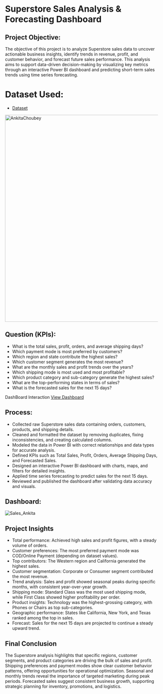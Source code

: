# Superstore Sales Analysis & Forecasting Dashboard

## Project Objective:
The objective of this project is to analyze Superstore sales data to uncover actionable business insights, identify trends in revenue, profit, and customer behavior, and forecast future sales performance. This analysis aims to support data-driven decision-making by visualizing key metrics through an interactive Power BI dashboard and predicting short-term sales trends using time series forecasting.

# Dataset Used:
- <a href = "https://github.com/AnkitaChoubey/Data-Analysis-Dashboard/blob/main/SuperStore_Sales_Dataset.csv">Dataset</a>
<img width="1210" height="680" alt="AnkitaChoubey" src="https://github.com/user-attachments/assets/1a1b4317-71d4-4e3d-b903-16f35bdfd6a3" />

 ## Question (KPIs):
- What is the total sales, profit, orders, and average shipping days?
- Which payment mode is most preferred by customers?
- Which region and state contribute the highest sales?
- Which customer segment generates the most revenue?
- What are the monthly sales and profit trends over the years?
- Which shipping mode is most used and most profitable?
- Which product category and sub-category generate the highest sales?
- What are the top-performing states in terms of sales?
- What is the forecasted sales for the next 15 days?

DashBoard Interaction <a href = "https://github.com/AnkitaChoubey/Data-Analysis-Dashboard/blob/main/Sales_Ankita.jpg">View Dashboard</a>

## Process:
- Collected raw Superstore sales data containing orders, customers, products, and shipping details.
- Cleaned and formatted the dataset by removing duplicates, fixing inconsistencies, and creating calculated columns.
- Modeled the data in Power BI with correct relationships and data types for accurate analysis.
- Defined KPIs such as Total Sales, Profit, Orders, Average Shipping Days, and Forecasted Sales.
- Designed an interactive Power BI dashboard with charts, maps, and filters for detailed insights.
- Applied time series forecasting to predict sales for the next 15 days.
- Reviewed and published the dashboard after validating data accuracy and visuals.

## Dashboard:
![Sales_Ankita](https://github.com/user-attachments/assets/01f72de0-604b-4906-b40f-9331a3e59a47)

## Project Insights
- Total performance: Achieved high sales and profit figures, with a steady volume of orders.
- Customer preferences: The most preferred payment mode was COD/Online Payment (depending on dataset values).
- Top contributors: The Western region and California generated the highest sales.
- Customer segmentation: Corporate or Consumer segment contributed the most revenue.
- Trend analysis: Sales and profit showed seasonal peaks during specific months, with consistent year-over-year growth.
- Shipping mode: Standard Class was the most used shipping mode, while First Class showed higher profitability per order.
- Product insights: Technology was the highest-grossing category, with Phones or Chairs as top sub-categories.
- Geographic performance: States like California, New York, and Texas ranked among the top in sales.
- Forecast: Sales for the next 15 days are projected to continue a steady upward trend.

## Final Conclusion
The Superstore analysis highlights that specific regions, customer segments, and product categories are driving the bulk of sales and profit. Shipping preferences and payment modes show clear customer behavior patterns, offering opportunities for operational optimization. Seasonal and monthly trends reveal the importance of targeted marketing during peak periods. Forecasted sales suggest consistent business growth, supporting strategic planning for inventory, promotions, and logistics.


